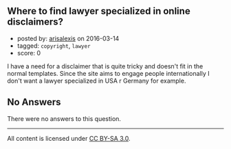 ## Where to find lawyer specialized in online disclaimers?

- posted by: [arisalexis](https://stackexchange.com/users/2428946/arisalexis) on 2016-03-14
- tagged: `copyright`, `lawyer`
- score: 0

I have a need for a disclaimer that is quite tricky and doesn't fit in the normal templates. Since the site aims to engage people internationally I don't want a lawyer specialized in USA r Germany for example.


## No Answers

There were no answers to this question.


---

All content is licensed under [CC BY-SA 3.0](https://creativecommons.org/licenses/by-sa/3.0/).
